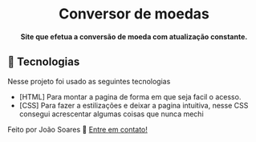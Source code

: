 <h1 align="center">
   Conversor de moedas
</h1>

<h4 align="center">
  Site que efetua a conversão de moeda com atualização constante. 
</h4>

## :rocket: Tecnologias

Nesse projeto foi usado as seguintes tecnologias 

-  [HTML] Para montar a pagina de forma em que seja facil o acesso. 
-  [CSS] Para fazer a estilizações e deixar a pagina intuitiva, nesse CSS consegui acrescentar algumas coisas que nunca mechi




Feito por João Soares :wave: [Entre em contato!](https://www.linkedin.com/in/joao-soares-339642215/)


